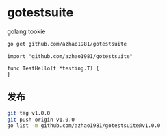 # gotestsuite
golang tookie

```bash
go get github.com/azhao1981/gotestsuite
```


```golang
import "github.com/azhao1981/gotestsuite"

func TestHello(t *testing.T) {
}
```

## 发布

```bash
git tag v1.0.0
git push origin v1.0.0
go list -m github.com/azhao1981/gotestsuite@v1.0.0
```
